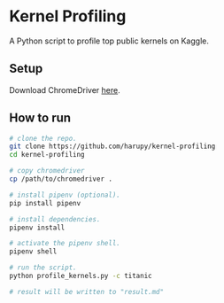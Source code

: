 # Kernel Profiling

A Python script to profile top public kernels on Kaggle.

## Setup

Download ChromeDriver [here](https://chromedriver.chromium.org).

## How to run

```bash
# clone the repo.
git clone https://github.com/harupy/kernel-profiling
cd kernel-profiling

# copy chromedriver
cp /path/to/chromedriver .

# install pipenv (optional).
pip install pipenv

# install dependencies.
pipenv install

# activate the pipenv shell.
pipenv shell

# run the script.
python profile_kernels.py -c titanic

# result will be written to "result.md"
```
